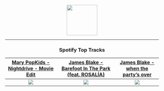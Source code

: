 <p align="center">
  <a href="https://www.tobiasmichael.de">
    <img src="https://tm-website-static.s3.eu-central-1.amazonaws.com/logo.png" width="100" height="100"/>
  </a>
</p>

---

<h3 align="center">Spotify Top Tracks</h3>

[Mary PopKids - Nightdrive - Movie Edit](https://open.spotify.com/track/17NTapzhAZ94L85mrEXXKt)|[James Blake - Barefoot In The Park (feat. ROSALÍA)](https://open.spotify.com/track/3rDIv69iKUGLFAScfHwCYd)|[James Blake - when the party’s over](https://open.spotify.com/track/0U9oiRl4hYwORmWwkYihZN)
:---:|:----:|:----:
<img src="https://i.scdn.co/image/ab67616d00001e0223583c0a4dc1c7faeb07eb2e"/>|<img src="https://i.scdn.co/image/ab67616d00001e02534dc6aebb7cf3c04e410cc6"/>|<img src="https://i.scdn.co/image/ab67616d00001e02867dc276b8c9a4a68a43d1b2"/>